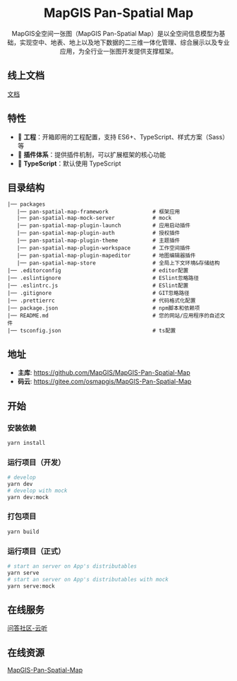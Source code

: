 <h1 align="center">MapGIS Pan-Spatial Map</h1>

<div align="center">
MapGIS全空间一张图（MapGIS Pan-Spatial Map）是以全空间信息模型为基础，实现空中、地表、地上以及地下数据的二三维一体化管理、综合展示以及专业应用，为全行业一张图开发提供支撑框架。
</div>

## 线上文档

[文档](https://mapgis.github.io/mapgis-pan-spatial-map-docs/zh)

## 特性

- 🐒 **工程**：开箱即用的工程配置，支持 ES6+、TypeScript、样式方案（Sass）等
- 🐌 **插件体系**：提供插件机制，可以扩展框架的核心功能
- 🐘 **TypeScript**：默认使用 TypeScript

## 目录结构

```text
|── packages
   |── pan-spatial-map-framework              # 框架应用
   |── pan-spatial-map-mock-server            # mock
   |── pan-spatial-map-plugin-launch          # 应用启动插件
   |── pan-spatial-map-plugin-auth            # 授权插件
   |── pan-spatial-map-plugin-theme           # 主题插件
   |── pan-spatial-map-plugin-workspace       # 工作空间插件
   |── pan-spatial-map-plugin-mapeditor       # 地图编辑器插件
   |── pan-spatial-map-store                  # 全局上下文环境&存储结构
|── .editorconfig                             # editor配置
|── .eslintignore                             # ESlint忽略路径
|── .eslintrc.js                              # ESlint配置
|── .gitignore                                # GIT忽略路径
|── .prettierrc                               # 代码格式化配置
|── package.json                              # npm脚本和依赖项
|── README.md                                 # 您的网站/应用程序的自述文件
|── tsconfig.json                             # ts配置
```

## 地址

- **主库**: https://github.com/MapGIS/MapGIS-Pan-Spatial-Map
- **码云**: https://gitee.com/osmapgis/MapGIS-Pan-Spatial-Map

## 开始

### 安装依赖

```bash
yarn install
```

### 运行项目（开发）

```bash
# develop
yarn dev
# develop with mock
yarn dev:mock
```

### 打包项目

```bash
yarn build
```

### 运行项目（正式）

```bash
# start an server on App's distributables
yarn serve
# start an server on App's distributables with mock
yarn serve:mock
```

## 在线服务

[问答社区-云听](http://www.smaryun.com/cloudlisten/index.php)

## 在线资源

[MapGIS-Pan-Spatial-Map](http://www.smaryun.com/dev/resource_center.html#/type27/tag204/page1)
